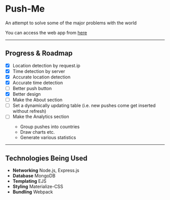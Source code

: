 # Push-Me
<p>An attempt to solve some of the major problems with the world</p>
<p>You can access the web app from <a href="https://pushmeapp.herokuapp.com"> here</a></p>
<hr />
<h2>Progress & Roadmap</h2>

- [x] Location detection by request.ip
- [x] Time detection by server
- [x] Accurate location detection
- [x] Accurate time detection
- [ ] Better push button
- [x] Better design
- [ ] Make the About section
- [ ] Set a dynamically updating table (i.e. new pushes come get inserted without refresh)
- [ ] Make the Analytics section
<ul><ul>
<li>Group pushes into countries</li>
<li>Draw charts etc.</li>
<li>Generate various statistics</li>
</ul></ul>
<hr />
<h2>Technologies Being Used</h2>
<ul>
<li><b>Networking</b> Node.js, Express.js</li>
<li><b>Database</b> MongoDB</li>
<li><b>Templating</b> EJS</li>
<li><b>Styling</b> Materialize-CSS</li>
<li><b>Bundling</b> Webpack</li>
</ul>
